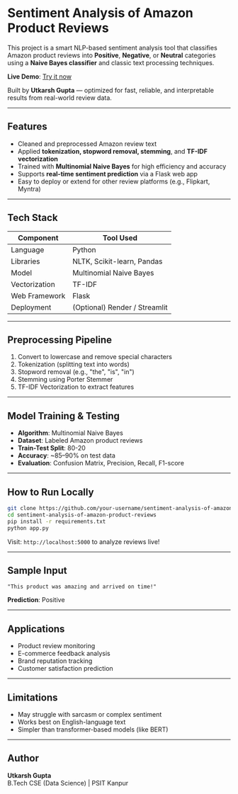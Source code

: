 # Sentiment Analysis of Amazon Product Reviews

This project is a smart NLP-based sentiment analysis tool that classifies Amazon product reviews into **Positive**, **Negative**, or **Neutral** categories using a **Naive Bayes classifier** and classic text processing techniques.

**Live Demo**: [Try it now](https://sentiment-analysis-amazon-product-reviews-3p5s.onrender.com/predict)

Built by **Utkarsh Gupta** — optimized for fast, reliable, and interpretable results from real-world review data.

---

## Features

- Cleaned and preprocessed Amazon review text
- Applied **tokenization, stopword removal, stemming**, and **TF-IDF vectorization**
- Trained with **Multinomial Naive Bayes** for high efficiency and accuracy
- Supports **real-time sentiment prediction** via a Flask web app
- Easy to deploy or extend for other review platforms (e.g., Flipkart, Myntra)

---

## Tech Stack

| Component      | Tool Used                      |
|----------------|--------------------------------|
| Language        | Python                        |
| Libraries       | NLTK, Scikit-learn, Pandas     |
| Model           | Multinomial Naive Bayes        |
| Vectorization   | TF-IDF                         |
| Web Framework   | Flask                          |
| Deployment      | (Optional) Render / Streamlit  |

---

## Preprocessing Pipeline

1. Convert to lowercase and remove special characters
2. Tokenization (splitting text into words)
3. Stopword removal (e.g., "the", "is", "in")
4. Stemming using Porter Stemmer
5. TF-IDF Vectorization to extract features

---

## Model Training & Testing

- **Algorithm**: Multinomial Naive Bayes
- **Dataset**: Labeled Amazon product reviews
- **Train-Test Split**: 80-20
- **Accuracy**: ~85–90% on test data
- **Evaluation**: Confusion Matrix, Precision, Recall, F1-score

---

## How to Run Locally

```bash
git clone https://github.com/your-username/sentiment-analysis-of-amazon-product-reviews.git
cd sentiment-analysis-of-amazon-product-reviews
pip install -r requirements.txt
python app.py
```

Visit: `http://localhost:5000` to analyze reviews live!

---

## Sample Input

```
"This product was amazing and arrived on time!"
```

**Prediction**: Positive 

---

## Applications

- Product review monitoring
- E-commerce feedback analysis
- Brand reputation tracking
- Customer satisfaction prediction

---

## Limitations

- May struggle with sarcasm or complex sentiment
- Works best on English-language text
- Simpler than transformer-based models (like BERT)

---

## Author

**Utkarsh Gupta**  
B.Tech CSE (Data Science) | PSIT Kanpur  


